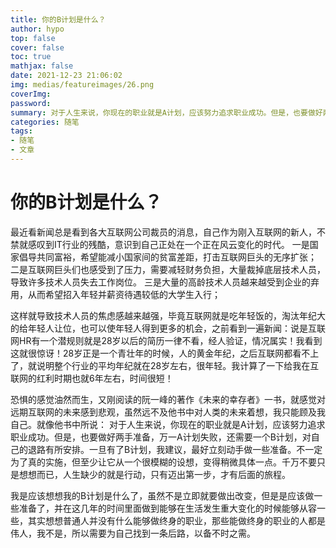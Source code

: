 ```yaml
---
title: 你的B计划是什么？
author: hypo
top: false
cover: false
toc: true
mathjax: false
date: 2021-12-23 21:06:02
img: medias/featureimages/26.png
coverImg:
password:
summary: 对于人生来说，你现在的职业就是A计划，应该努力追求职业成功。但是，也要做好两手准备，万一A计划失败，还需要一个B计划，对自己的退路有所安排。
categories: 随笔
tags: 
- 随笔
- 文章
---
```

# 你的B计划是什么？

最近看新闻总是看到各大互联网公司裁员的消息，自己作为刚入互联网的新人，不禁就感叹到IT行业的残酷，意识到自己正处在一个正在风云变化的时代。
一是国家倡导共同富裕，希望能减小国家间的贫富差距，打击互联网巨头的无序扩张；
二是互联网巨头们也感受到了压力，需要减轻财务负担，大量裁掉底层技术人员，导致许多技术人员失去工作岗位。
三是大量的高龄技术人员越来越受到企业的弃用，从而希望招入年轻并薪资待遇较低的大学生入行；

这样就导致技术人员的焦虑感越来越强，毕竟互联网就是吃年轻饭的，淘汰年纪大的给年轻人让位，也可以使年轻人得到更多的机会，之前看到一遍新闻：说是互联网HR有一个潜规则就是28岁以后的简历一律不看，经人验证，情况属实！我看到这就很惊讶！28岁正是一个青壮年的时候，人的黄金年纪，之后互联网都看不上了，就说明整个行业的平均年纪就在28岁左右，很年轻。我计算了一下给我在互联网的红利时期也就6年左右，时间很短！

恐惧的感觉油然而生，又刚阅读的阮一峰的著作《未来的幸存者》一书，就感觉对远期互联网的未来感到悲观，虽然远不及他书中对人类的未来着想，我只能顾及我自己。就像他书中所说：
对于人生来说，你现在的职业就是A计划，应该努力追求职业成功。但是，也要做好两手准备，万一A计划失败，还需要一个B计划，对自己的退路有所安排。一旦有了B计划，我建议，最好立刻动手做一些准备。不一定为了真的实施，但至少让它从一个很模糊的设想，变得稍微具体一点。千万不要只是想想而已，人生缺少的就是行动，只有迈出第一步，才有后面的旅程。

我是应该想想我的B计划是什么了，虽然不是立即就要做出改变，但是是应该做一些准备了，并在这几年的时间里面做到能够在生活发生重大变化的时候能够从容一些，其实想想普通人并没有什么能够做终身的职业，那些能做终身的职业的人都是伟人，我不是，所以需要为自己找到一条后路，以备不时之需。